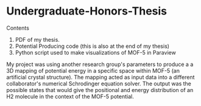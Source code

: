 # Undergraduate-Honors-Thesis
Contents
1) PDF of my thesis.
2) Potential Producing code (this is also at the end of my thesis)
3) Python script used to make visualizations of MOF-5 in Paraview

My project was using another research group's parameters to produce a a 3D mapping of potential energy in a specific space within MOF-5 (an artificial crystal structure). The mapping acted as input data into a different collaborator's numerical Schrodinger equation solver. The output was the possible states that would give the positional and energy distribution of an H2 molecule in the context of the MOF-5 potential.

